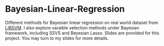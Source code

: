# Bayesian-Linear-Regression

Different methods for Bayesian linear regression on real world dataset from [LIBSVM](https://www.csie.ntu.edu.tw/~cjlin/libsvmtools/datasets/). I also explore varaible selection methods under Bayesian framework, including SSVS and Beyesian Lasso. Slides are provided for this project. You may turn to my slides for more details.
